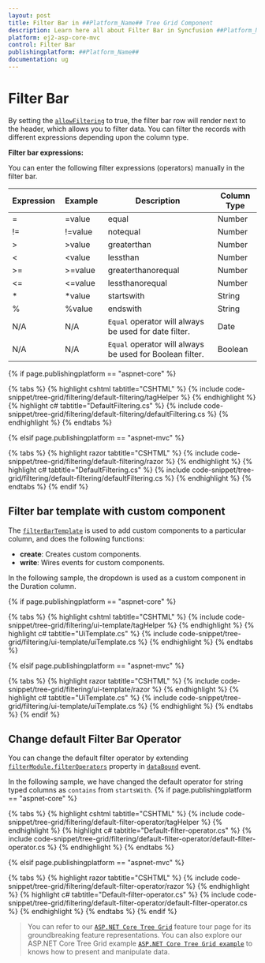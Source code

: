 ```yaml
---
layout: post
title: Filter Bar in ##Platform_Name## Tree Grid Component
description: Learn here all about Filter Bar in Syncfusion ##Platform_Name## Tree Grid component of Syncfusion Essential JS 2 and more.
platform: ej2-asp-core-mvc
control: Filter Bar
publishingplatform: ##Platform_Name##
documentation: ug
---
```



# Filter Bar

By setting the [`allowFiltering`](https://help.syncfusion.com/cr/cref_files/aspnetcore-js2/Syncfusion.EJ2~Syncfusion.EJ2.TreeGrid.TreeGrid~AllowFiltering.html) to true, the filter bar row will render next to the header, which allows you to filter data. You can filter the records with different expressions depending upon the column type.

 **Filter bar expressions:**

 You can enter the following filter expressions (operators) manually in the filter bar.

Expression |Example |Description |Column Type
-----|-----|-----|-----
= |=value |equal |Number
!= |!=value |notequal |Number
> |>value |greaterthan |Number
< |<value |lessthan |Number
>= |>=value |greaterthanorequal |Number
<=|<=value|lessthanorequal |Number
* |*value |startswith |String
% |%value |endswith |String
N/A |N/A | `Equal` operator will always be used for date filter. |Date
N/A |N/A |`Equal` operator will always be used for Boolean filter. |Boolean

{% if page.publishingplatform == "aspnet-core" %}

{% tabs %}
{% highlight cshtml tabtitle="CSHTML" %}
{% include code-snippet/tree-grid/filtering/default-filtering/tagHelper %}
{% endhighlight %}
{% highlight c# tabtitle="DefaultFiltering.cs" %}
{% include code-snippet/tree-grid/filtering/default-filtering/defaultFiltering.cs %}
{% endhighlight %}
{% endtabs %}

{% elsif page.publishingplatform == "aspnet-mvc" %}

{% tabs %}
{% highlight razor tabtitle="CSHTML" %}
{% include code-snippet/tree-grid/filtering/default-filtering/razor %}
{% endhighlight %}
{% highlight c# tabtitle="DefaultFiltering.cs" %}
{% include code-snippet/tree-grid/filtering/default-filtering/defaultFiltering.cs %}
{% endhighlight %}
{% endtabs %}
{% endif %}



## Filter bar template with custom component

The [`filterBarTemplate`](https://help.syncfusion.com/cr/cref_files/aspnetcore-js2/Syncfusion.EJ2~Syncfusion.EJ2.TreeGrid.TreeGridColumn~FilterBarTemplate.html) is used to add custom components to a particular column, and does the following functions:
* **create**: Creates custom components.
* **write**: Wires events for custom components.

In the following sample, the dropdown is used as a custom component in the Duration column.

{% if page.publishingplatform == "aspnet-core" %}

{% tabs %}
{% highlight cshtml tabtitle="CSHTML" %}
{% include code-snippet/tree-grid/filtering/ui-template/tagHelper %}
{% endhighlight %}
{% highlight c# tabtitle="UiTemplate.cs" %}
{% include code-snippet/tree-grid/filtering/ui-template/uiTemplate.cs %}
{% endhighlight %}
{% endtabs %}

{% elsif page.publishingplatform == "aspnet-mvc" %}

{% tabs %}
{% highlight razor tabtitle="CSHTML" %}
{% include code-snippet/tree-grid/filtering/ui-template/razor %}
{% endhighlight %}
{% highlight c# tabtitle="UiTemplate.cs" %}
{% include code-snippet/tree-grid/filtering/ui-template/uiTemplate.cs %}
{% endhighlight %}
{% endtabs %}
{% endif %}



## Change default Filter Bar Operator

You can change the default filter operator by extending [`filterModule.filterOperators`](https://ej2.syncfusion.com/aspnetcore/documentation/tree-grid/filtering/#filter-operators) property in [`dataBound`](https://help.syncfusion.com/cr/aspnetcore-js2/Syncfusion.EJ2.TreeGrid.TreeGrid.html#Syncfusion_EJ2_TreeGrid_TreeGrid_DataBound) event.

In the following sample, we have changed the default operator for string typed columns as `contains` from `startsWith`.
{% if page.publishingplatform == "aspnet-core" %}

{% tabs %}
{% highlight cshtml tabtitle="CSHTML" %}
{% include code-snippet/tree-grid/filtering/default-filter-operator/tagHelper %}
{% endhighlight %}
{% highlight c# tabtitle="Default-filter-operator.cs" %}
{% include code-snippet/tree-grid/filtering/default-filter-operator/default-filter-operator.cs %}
{% endhighlight %}
{% endtabs %}

{% elsif page.publishingplatform == "aspnet-mvc" %}

{% tabs %}
{% highlight razor tabtitle="CSHTML" %}
{% include code-snippet/tree-grid/filtering/default-filter-operator/razor %}
{% endhighlight %}
{% highlight c# tabtitle="Default-filter-operator.cs" %}
{% include code-snippet/tree-grid/filtering/default-filter-operator/default-filter-operator.cs %}
{% endhighlight %}
{% endtabs %}
{% endif %}



> You can refer to our  [`ASP.NET Core Tree Grid`](https://www.syncfusion.com/aspnet-core-ui-controls/tree-grid) feature tour page for its groundbreaking feature representations. You can also explore our ASP.NET Core Tree Grid example [`ASP.NET Core Tree Grid example`](https://ej2.syncfusion.com/aspnetcore/TreeGrid/Overview#/material) to knows how to present and manipulate data.